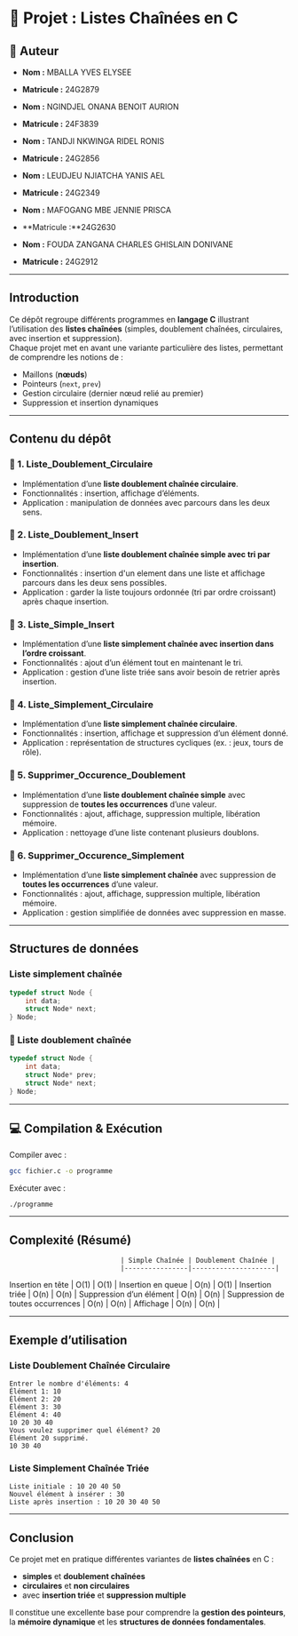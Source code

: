 # 📘 Projet : Listes Chaînées en C

## 👤 Auteur
- **Nom :** MBALLA YVES ELYSEE  
- **Matricule :** 24G2879

- **Nom :** NGINDJEL ONANA BENOIT AURION  
- **Matricule :** 24F3839
  
- **Nom :** TANDJI NKWINGA RIDEL RONIS
- **Matricule :** 24G2856
  
- **Nom :** LEUDJEU NJIATCHA YANIS AEL
- **Matricule :** 24G2349
  
- **Nom :** MAFOGANG MBE JENNIE PRISCA
- **Matricule :**24G2630 

- **Nom :** FOUDA ZANGANA CHARLES GHISLAIN DONIVANE
- **Matricule :** 24G2912

---

##  Introduction
Ce dépôt regroupe différents programmes en **langage C** illustrant l’utilisation des **listes chaînées** (simples, doublement chaînées, circulaires, avec insertion et suppression).  
Chaque projet met en avant une variante particulière des listes, permettant de comprendre les notions de :  
- Maillons (**nœuds**)  
- Pointeurs (`next`, `prev`)  
- Gestion circulaire (dernier nœud relié au premier)  
- Suppression et insertion dynamiques  

---

##  Contenu du dépôt

### 🔹 1. Liste_Doublement_Circulaire
- Implémentation d’une **liste doublement chaînée circulaire**.  
- Fonctionnalités : insertion, affichage d’éléments.  
- Application : manipulation de données avec parcours dans les deux sens.  

### 🔹 2. Liste_Doublement_Insert
- Implémentation d’une **liste doublement chaînée simple avec tri par insertion**.  
- Fonctionnalités : insertion d'un element dans une liste et affichage parcours dans les deux sens possibles.  
- Application : garder la liste toujours ordonnée (tri par ordre croissant) après chaque insertion.  

### 🔹 3. Liste_Simple_Insert
- Implémentation d’une **liste simplement chaînée avec insertion dans l’ordre croissant**.  
- Fonctionnalités : ajout d’un élément tout en maintenant le tri.  
- Application : gestion d’une liste triée sans avoir besoin de retrier après insertion.  

### 🔹 4. Liste_Simplement_Circulaire
- Implémentation d’une **liste simplement chaînée circulaire**.  
- Fonctionnalités : insertion, affichage et suppression d’un élément donné.  
- Application : représentation de structures cycliques (ex. : jeux, tours de rôle).  

### 🔹 5. Supprimer_Occurence_Doublement
- Implémentation d’une **liste doublement chaînée simple** avec suppression de **toutes les occurrences** d’une valeur.  
- Fonctionnalités : ajout, affichage, suppression multiple, libération mémoire.  
- Application : nettoyage d’une liste contenant plusieurs doublons.  

### 🔹 6. Supprimer_Occurence_Simplement
- Implémentation d’une **liste simplement chaînée** avec suppression de **toutes les occurrences** d’une valeur.  
- Fonctionnalités : ajout, affichage, suppression multiple, libération mémoire.  
- Application : gestion simplifiée de données avec suppression en masse.  

---

##  Structures de données

###  Liste simplement chaînée
```c
typedef struct Node {
    int data;
    struct Node* next;
} Node;
```

### 🔸 Liste doublement chaînée
```c
typedef struct Node {
    int data;
    struct Node* prev;
    struct Node* next;
} Node;
```

---

## 💻 Compilation & Exécution
Compiler avec :
```bash
gcc fichier.c -o programme
```
Exécuter avec :
```bash
./programme
```

---

## Complexité (Résumé)
                                | Simple Chaînée | Doublement Chaînée |
                                |----------------|---------------------|
 Insertion en tête              | O(1)           | O(1)                |
 Insertion en queue             | O(n)           | O(1)                |
 Insertion triée                | O(n)           | O(n)                |
 Suppression d’un élément       | O(n)           | O(n)                |
 Suppression de toutes occurrences | O(n)        | O(n)                |  Affichage                      | O(n)           | O(n)                |

---

##  Exemple d’utilisation

### Liste Doublement Chaînée Circulaire
```
Entrer le nombre d'éléments: 4
Élément 1: 10
Élément 2: 20
Élément 3: 30
Élément 4: 40
10 20 30 40
Vous voulez supprimer quel élément? 20
Élément 20 supprimé.
10 30 40
```

### Liste Simplement Chaînée Triée
```
Liste initiale : 10 20 40 50
Nouvel élément à insérer : 30
Liste après insertion : 10 20 30 40 50
```

---

##  Conclusion
Ce projet met en pratique différentes variantes de **listes chaînées** en C :  
- **simples** et **doublement chaînées**  
- **circulaires** et **non circulaires**  
- avec **insertion triée** et **suppression multiple**  

Il constitue une excellente base pour comprendre la **gestion des pointeurs**, la **mémoire dynamique** et les **structures de données fondamentales**.  

